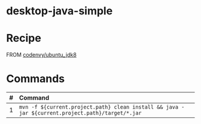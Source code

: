 # desktop-java-simple

# Recipe

FROM [codenvy/ubuntu_jdk8](https://hub.docker.com/r/codenvy/ubuntu_jdk8/)

# Commands

| #       | Command           | 
| :------------- |:------------- |
| 1      | `mvn -f ${current.project.path} clean install && java -jar ${current.project.path}/target/*.jar` |
